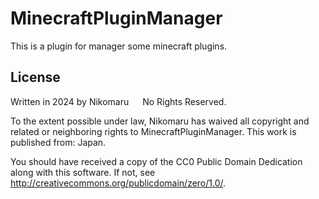 # MinecraftPluginManager
This is a plugin for manager some minecraft plugins. <br>

## License 
Written in 2024 by Nikomaru &emsp; No Rights Reserved. <br>

To the extent possible under law, Nikomaru has waived all copyright and related or neighboring rights to MinecraftPluginManager. This work is published from: Japan.<br>

You should have received a copy of the CC0 Public Domain Dedication along with this software. If not, see <http://creativecommons.org/publicdomain/zero/1.0/>.
